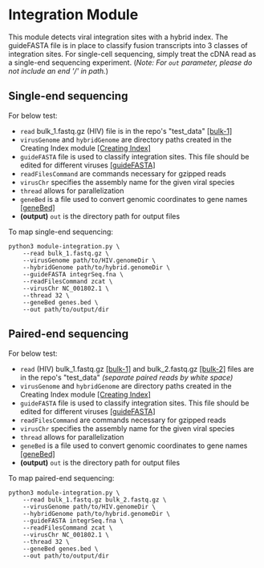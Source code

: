 # Integration Module
This module detects viral integration sites with a hybrid index. The guideFASTA file is in place to classify fusion transcripts into 3 classes of integration sites. For single-cell sequencing, simply treat the cDNA read as a single-end sequencing experiment. (*Note: For `out` parameter, please do not include an end '/' in path.*) 

## Single-end sequencing
For below test:
- `read` bulk_1.fastq.gz (HIV) file is in the repo's "test_data" [[bulk-1]](https://github.com/aicb-ZhangLabs/Venus/raw/main/test_data/bulk_1.fastq.gz)
- `virusGenome` and `hybridGenome` are directory paths created in the Creating Index module [[Creating Index]](../../src/module-index/module-index.md)
- `guideFASTA` file is used to classify integration sites. This file should be edited for different viruses [[guideFASTA]](../../reference_files/integrSeq.fna)
- `readFilesCommand` are commands necessary for gzipped reads
- `virusChr` specifies the assembly name for the given viral species
- `thread` allows for parallelization
- `geneBed` is a file used to convert genomic coordinates to gene names [[geneBed]](../../reference_files/genes.bed)
- **(output)** `out` is the directory path for output files

To map single-end sequencing:
```
python3 module-integration.py \
    --read bulk_1.fastq.gz \
    --virusGenome path/to/HIV.genomeDir \
    --hybridGenome path/to/hybrid.genomeDir \
    --guideFASTA integrSeq.fna \
    --readFilesCommand zcat \
    --virusChr NC_001802.1 \
    --thread 32 \
    --geneBed genes.bed \
    --out path/to/output/dir
```

## Paired-end sequencing
For below test:
- `read` (HIV) bulk_1.fastq.gz [[bulk-1]](https://github.com/aicb-ZhangLabs/Venus/raw/main/test_data/bulk_1.fastq.gz) and bulk_2.fastq.gz [[bulk-2]](https://github.com/aicb-ZhangLabs/Venus/raw/main/test_data/bulk_2.fastq.gz) files are in the repo's "test_data" *(separate paired reads by white space)*
- `virusGenome` and `hybridGenome` are directory paths created in the Creating Index module [[Creating Index]](../../src/module-index/module-index.md)
- `guideFASTA` file is used to classify integration sites. This file should be edited for different viruses [[guideFASTA]](../../reference_files/integrSeq.fna)
- `readFilesCommand` are commands necessary for gzipped reads
- `virusChr` specifies the assembly name for the given viral species
- `thread` allows for parallelization
- `geneBed` is a file used to convert genomic coordinates to gene names [[geneBed]](../../reference_files/genes.bed)
- **(output)** `out` is the directory path for output files

To map paired-end sequencing:
```
python3 module-integration.py \
    --read bulk_1.fastq.gz bulk_2.fastq.gz \
    --virusGenome path/to/HIV.genomeDir \
    --hybridGenome path/to/hybrid.genomeDir \
    --guideFASTA integrSeq.fna \
    --readFilesCommand zcat \
    --virusChr NC_001802.1 \
    --thread 32 \
    --geneBed genes.bed \
    --out path/to/output/dir
```
